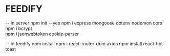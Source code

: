 # FEEDIFY
-- in server
npm init --yes
npm i express mongoose dotenv nodemon cors
npm i bcrypt  
npm i jsonwebtoken cookie-parser

-- in feedify
npm install
npm i react-router-dom axios
npm install react-hot-toast
